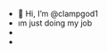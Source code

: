 - 👋 Hi, I’m @clampgod1
- ım just doing my job
-
- 



<!---
clampgod1/clampgod1 is a ✨ special ✨ repository because its `README.md` (this file) appears on your GitHub profile.
You can click the Preview link to take a look at your changes.
--->
